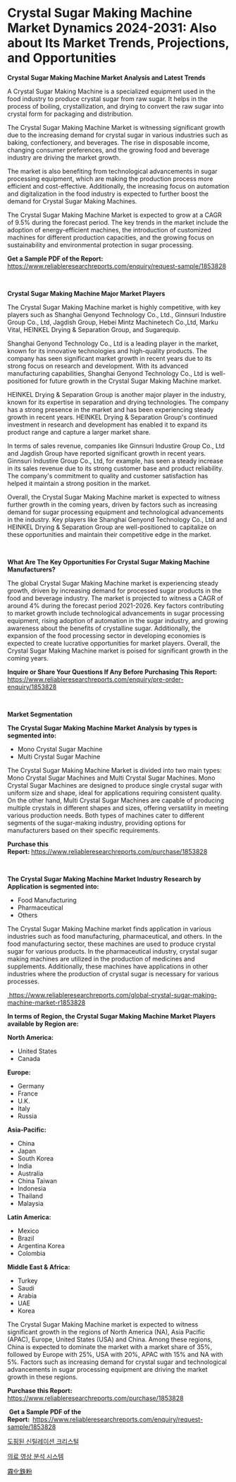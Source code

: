 <p><h1>Crystal Sugar Making Machine Market Dynamics 2024-2031: Also about Its Market Trends, Projections, and Opportunities</h1></p><p><strong>Crystal Sugar Making Machine Market Analysis and Latest Trends</strong></p>
<p><p>A Crystal Sugar Making Machine is a specialized equipment used in the food industry to produce crystal sugar from raw sugar. It helps in the process of boiling, crystallization, and drying to convert the raw sugar into crystal form for packaging and distribution.</p><p>The Crystal Sugar Making Machine Market is witnessing significant growth due to the increasing demand for crystal sugar in various industries such as baking, confectionery, and beverages. The rise in disposable income, changing consumer preferences, and the growing food and beverage industry are driving the market growth.</p><p>The market is also benefiting from technological advancements in sugar processing equipment, which are making the production process more efficient and cost-effective. Additionally, the increasing focus on automation and digitalization in the food industry is expected to further boost the demand for Crystal Sugar Making Machines.</p><p>The Crystal Sugar Making Machine Market is expected to grow at a CAGR of 9.5% during the forecast period. The key trends in the market include the adoption of energy-efficient machines, the introduction of customized machines for different production capacities, and the growing focus on sustainability and environmental protection in sugar processing.</p></p>
<p><strong>Get a Sample PDF of the Report:&nbsp;</strong> <a href="https://www.reliableresearchreports.com/enquiry/request-sample/1853828">https://www.reliableresearchreports.com/enquiry/request-sample/1853828</a></p>
<p>&nbsp;</p>
<p><strong>Crystal Sugar Making Machine Major Market Players</strong></p>
<p><p>The Crystal Sugar Making Machine market is highly competitive, with key players such as Shanghai Genyond Technology Co., Ltd., Ginnsuri Industire Group Co., Ltd, Jagdish Group, Hebei Mintz Machinetech Co.,Ltd, Marku Vital, HEINKEL Drying & Separation Group, and Sugarequip.</p><p>Shanghai Genyond Technology Co., Ltd is a leading player in the market, known for its innovative technologies and high-quality products. The company has seen significant market growth in recent years due to its strong focus on research and development. With its advanced manufacturing capabilities, Shanghai Genyond Technology Co., Ltd is well-positioned for future growth in the Crystal Sugar Making Machine market.</p><p>HEINKEL Drying & Separation Group is another major player in the industry, known for its expertise in separation and drying technologies. The company has a strong presence in the market and has been experiencing steady growth in recent years. HEINKEL Drying & Separation Group's continued investment in research and development has enabled it to expand its product range and capture a larger market share.</p><p>In terms of sales revenue, companies like Ginnsuri Industire Group Co., Ltd and Jagdish Group have reported significant growth in recent years. Ginnsuri Industire Group Co., Ltd, for example, has seen a steady increase in its sales revenue due to its strong customer base and product reliability. The company's commitment to quality and customer satisfaction has helped it maintain a strong position in the market.</p><p>Overall, the Crystal Sugar Making Machine market is expected to witness further growth in the coming years, driven by factors such as increasing demand for sugar processing equipment and technological advancements in the industry. Key players like Shanghai Genyond Technology Co., Ltd and HEINKEL Drying & Separation Group are well-positioned to capitalize on these opportunities and maintain their competitive edge in the market.</p></p>
<p>&nbsp;</p>
<p><strong>What Are The Key Opportunities For Crystal Sugar Making Machine Manufacturers?</strong></p>
<p><p>The global Crystal Sugar Making Machine market is experiencing steady growth, driven by increasing demand for processed sugar products in the food and beverage industry. The market is projected to witness a CAGR of around 4% during the forecast period 2021-2026. Key factors contributing to market growth include technological advancements in sugar processing equipment, rising adoption of automation in the sugar industry, and growing awareness about the benefits of crystalline sugar. Additionally, the expansion of the food processing sector in developing economies is expected to create lucrative opportunities for market players. Overall, the Crystal Sugar Making Machine market is poised for significant growth in the coming years.</p></p>
<p><strong>Inquire or Share Your Questions If Any Before Purchasing This Report:</strong> <a href="https://www.reliableresearchreports.com/enquiry/pre-order-enquiry/1853828">https://www.reliableresearchreports.com/enquiry/pre-order-enquiry/1853828</a></p>
<p>&nbsp;</p>
<p><strong>Market Segmentation</strong></p>
<p><strong>The Crystal Sugar Making Machine Market Analysis by types is segmented into:</strong></p>
<p><ul><li>Mono Crystal Sugar Machine</li><li>Multi Crystal Sugar Machine</li></ul></p>
<p><p>The Crystal Sugar Making Machine Market is divided into two main types: Mono Crystal Sugar Machines and Multi Crystal Sugar Machines. Mono Crystal Sugar Machines are designed to produce single crystal sugar with uniform size and shape, ideal for applications requiring consistent quality. On the other hand, Multi Crystal Sugar Machines are capable of producing multiple crystals in different shapes and sizes, offering versatility in meeting various production needs. Both types of machines cater to different segments of the sugar-making industry, providing options for manufacturers based on their specific requirements.</p></p>
<p><strong>Purchase this Report:&nbsp;</strong><a href="https://www.reliableresearchreports.com/purchase/1853828">https://www.reliableresearchreports.com/purchase/1853828</a></p>
<p>&nbsp;</p>
<p><strong>The Crystal Sugar Making Machine Market Industry Research by Application is segmented into:</strong></p>
<p><ul><li>Food Manufacturing</li><li>Pharmaceutical</li><li>Others</li></ul></p>
<p><p>The Crystal Sugar Making Machine market finds application in various industries such as food manufacturing, pharmaceutical, and others. In the food manufacturing sector, these machines are used to produce crystal sugar for various products. In the pharmaceutical industry, crystal sugar making machines are utilized in the production of medicines and supplements. Additionally, these machines have applications in other industries where the production of crystal sugar is necessary for various processes.</p></p>
<p><a href="https://www.reliableresearchreports.com/global-crystal-sugar-making-machine-market-r1853828">&nbsp;https://www.reliableresearchreports.com/global-crystal-sugar-making-machine-market-r1853828</a></p>
<p><strong>In terms of Region, the Crystal Sugar Making Machine Market Players available by Region are:</strong></p>
<p>
    <p> <strong> North America: </strong>
        <ul>
            <li>United States</li>
            <li>Canada</li>
        </ul>
        </p> 
    <p> <strong> Europe: </strong>
        <ul>
            <li>Germany</li>
            <li>France</li>
            <li>U.K.</li>
            <li>Italy</li>
            <li>Russia</li>
        </ul>
        </p> 
    <p> <strong> Asia-Pacific: </strong>
        <ul>
            <li>China</li>
            <li>Japan</li>
            <li>South Korea</li>
            <li>India</li>
            <li>Australia</li>
            <li>China Taiwan</li>
            <li>Indonesia</li>
            <li>Thailand</li>
            <li>Malaysia</li>
        </ul>
        </p> 
    <p> <strong> Latin America: </strong>
        <ul>
            <li>Mexico</li>
            <li>Brazil</li>
            <li>Argentina Korea</li>
            <li>Colombia</li>
        </ul>
        </p> 
    <p> <strong> Middle East & Africa: </strong>
        <ul>
            <li>Turkey</li>
            <li>Saudi</li>
            <li>Arabia</li>
            <li>UAE</li>
            <li>Korea</li>
        </ul>
    </p>
    </p>
<p><p>The Crystal Sugar Making Machine market is expected to witness significant growth in the regions of North America (NA), Asia Pacific (APAC), Europe, United States (USA) and China. Among these regions, China is expected to dominate the market with a market share of 35%, followed by Europe with 25%, USA with 20%, APAC with 15% and NA with 5%. Factors such as increasing demand for crystal sugar and technological advancements in sugar processing equipment are driving the market growth in these regions.</p></p>
<p><strong>Purchase this Report: </strong><a href="https://www.reliableresearchreports.com/purchase/1853828">https://www.reliableresearchreports.com/purchase/1853828</a></p>
<p>&nbsp;<strong>Get a Sample PDF of the Report:&nbsp;&nbsp;</strong><a href="https://www.reliableresearchreports.com/enquiry/request-sample/1853828">https://www.reliableresearchreports.com/enquiry/request-sample/1853828</a></p>
<p><strong></strong></p>
<p><p><a href="https://medium.com/@genius6587678/%EB%8F%84%ED%95%91-%EB%90%9C-%EA%B4%91%EC%8B%A4%EB%9F%AC%ED%85%8C%EC%9D%B4%EC%85%98-%ED%81%AC%EB%A6%AC%EC%8A%A4%ED%84%B8-%EC%8B%9C%EC%9E%A5-%EC%9D%B8%EC%82%AC%EC%9D%B4%ED%8A%B8-%EC%8B%9C%EC%9E%A5-%EB%8F%99%ED%96%A5-%EC%84%B1%EC%9E%A5-2024%EB%85%84%EB%B6%80%ED%84%B0-2031%EB%85%84%EA%B9%8C%EC%A7%80-%EC%98%88%EC%83%81%EB%90%98%EB%8A%94-%EA%B2%83-4dbb67dbbe31">도핑된 신틸레이션 크리스털</a></p><p><a href="https://medium.com/@dellkoepp03/%EC%9D%98%EB%A3%8C-%EC%9D%B4%EB%AF%B8%EC%A7%80-%EB%B6%84%EC%84%9D-%EC%8B%9C%EC%8A%A4%ED%85%9C-%EC%8B%9C%EC%9E%A5-%EA%B7%9C%EB%AA%A8-%EC%8B%9C%EC%9E%A5-%EC%A0%84%EB%A7%9D-%EB%B0%8F-%EC%8B%9C%EC%9E%A5-%EC%98%88%EC%B8%A1-2024%EB%85%84%EB%B6%80%ED%84%B0-2031%EB%85%84%EA%B9%8C%EC%A7%80-c8c2b0736c27">의료 영상 분석 시스템</a></p><p><a href="https://medium.com/@josephmiller1959/%E3%82%A2%E3%82%A4%E3%82%A2%E3%83%B3%E3%83%91%E3%82%A6%E3%83%80%E3%83%BC%E5%B8%82%E5%A0%B4%E3%81%AE%E5%88%86%E6%9E%90-%E3%82%BF%E3%82%A4%E3%83%97-%E7%94%A8%E9%80%94-%E5%9C%B0%E7%90%86%E5%88%A5%E3%81%AE%E5%8C%85%E6%8B%AC%E7%9A%84%E8%A9%95%E4%BE%A1-e087f0e79633">霧化鉄粉</a></p></p>